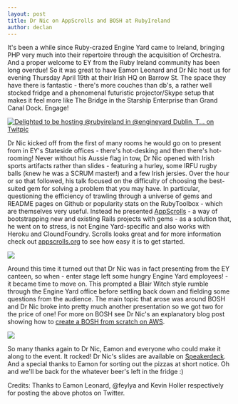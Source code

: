 ```yaml
---
layout: post
title: Dr Nic on AppScrolls and BOSH at RubyIreland
author: declan
---
```


It's been a while since Ruby-crazed Engine Yard came to Ireland, bringing PHP very much into their repertoire through the acquisition of Orchestra. And a proper welcome to EY from the Ruby Ireland community has been long overdue! So it was great to have Eamon Leonard and Dr Nic host us for evening Thursday April 19th at their Irish HQ on Barrow St. The space they have there is fantastic - there's more couches than db's, a rather well stocked fridge and a phenomenal futuristic projector/Skype setup that makes it feel more like The Bridge in the Starship Enterprise than Grand Canal Dock. Engage!

[![Delighted to be hosting @rubyireland in @engineyard Dublin. T... on Twitpic](http://twitpic.com/show/thumb/9bpd62.jpg)](http://twitpic.com/9bpd62)

Dr Nic kicked off from the first of many rooms he would go on to present from in EY's Stateside offices - there's hot-desking and then there's hot-rooming! Never without his Aussie flag in tow, Dr Nic opened with Irish sports artifacts rather than slides - featuring a hurley, some IRFU rugby balls (knew he was a SCRUM master!) and a few Irish jersies. Over the hour or so that followed, his talk focused on the difficulty of choosing the best-suited gem for solving a problem that you may have. In particular, questioning the efficiency of trawling through a universe of gems and README pages on Github or popularity stats on the RubyToolbox - which are themselves very useful. Instead he presented [AppScrolls](https://github.com/drnic/appscrolls) - a way of bootstrapping new and existing Rails projects with gems - as a solution that, he went on to stress, is not Engine Yard-specific and also works with Heroku and CloundFoundry. Scrolls looks great and for more information check out [appscrolls.org](http://appscrolls.org) to see how easy it is to get started.

[![](http://a.yfrog.com/img878/7237/axifj.th.jpg)](http://yfrog.com/oeaxifjj)

Around this time it turned out that Dr Nic was in fact presenting from the EY canteen, so when - enter stage left some hungry Engine Yard employees! - it became time to move on. This prompted a Blair Witch style rumble through the Engine Yard office before settling back down and fielding some questions from the audience. The main topic that arose was around BOSH and Dr Nic broke into pretty much another presentation so we got two for the price of one! For more on BOSH see Dr Nic's an explanatory blog post showing how to [create a BOSH from scratch on AWS](http://drnicwilliams.com/2012/04/16/creating-a-bosh-from-scratch-on-aws/).

[![](http://distilleryimage6.s3.amazonaws.com/be84a8868a4d11e1a39b1231381b7ba1_7.jpg)](http://instagr.am/p/JnIE0Dwn9i/)

So many thanks again to Dr Nic, Eamon and everyone who could make it along to the event. It rocked! Dr Nic's slides are available on [Speakerdeck](https://speakerdeck.com/u/drnic/p/generators-wizards-and-scrolls). And a special thanks to Eamon for sorting out the pizzas at short notice. Oh and we'll be back for the whatever beer's left in the fridge :)

Credits: Thanks to Eamon Leonard, @feylya and Kevin Holler respectively for posting the above photos on Twitter.
